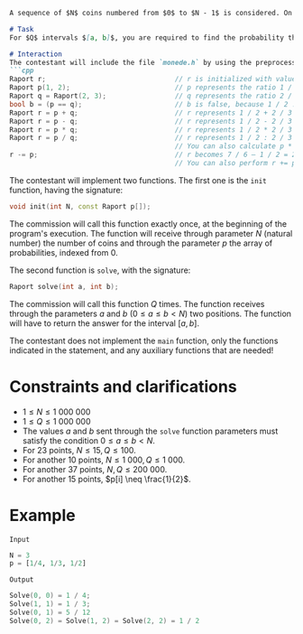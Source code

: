 ```markdown
A sequence of $N$ coins numbered from $0$ to $N - 1$ is considered. On a toss, the coin $i$ has a probability $p[i]$ of landing heads, and $1 - p[i]$ of landing tails.

# Task
For $Q$ intervals $[a, b]$, you are required to find the probability that, if the coins $a, a + 1, \dots, b$ are tossed, an odd number of them will land heads.

# Interaction
The contestant will include the file `monede.h` by using the preprocessor directive `#include "monede.h"`. In this header file, a data structure `Raport` is implemented. It can be used as follows:
```cpp
Raport r;                                // r is initialized with value 0 / 1 = 0
Raport p(1, 2);                          // p represents the ratio 1 / 2
Raport q = Raport(2, 3);                 // q represents the ratio 2 / 3
bool b = (p == q);                       // b is false, because 1 / 2 != 2 / 3
Raport r = p + q;                        // r represents 1 / 2 + 2 / 3 = 7 / 6.
Raport r = p - q;                        // r represents 1 / 2 - 2 / 3 = - 1 / 6.
Raport r = p * q;                        // r represents 1 / 2 * 2 / 3 = 1 / 3.
Raport r = p / q;                        // r represents 1 / 2 : 2 / 3 = 3 / 4.
                                         // You can also calculate p * q, p / q, p - q
r -= p;                                  // r becomes 7 / 6 – 1 / 2 = 2 / 3.
                                         // You can also perform r += p, r *= p, r /= p.
```
The contestant will implement two functions. The first one is the `init` function, having the signature:
```cpp
void init(int N, const Raport p[]);
````
The commission will call this function exactly once, at the beginning of the program's execution. The function will receive through parameter $N$ (natural number) the number of coins and through the parameter $p$ the array of probabilities, indexed from $0$.

The second function is `solve`, with the signature:
```cpp
Raport solve(int a, int b);
```
The commission will call this function $Q$ times. The function receives through the parameters $a$ and $b$ ($0 \leq a \leq b < N$) two positions. The function will have to return the answer for the interval $[a, b]$.

The contestant does not implement the `main` function, only the functions indicated in the statement, and any auxiliary functions that are needed!

# Constraints and clarifications
* $1 \leq N \leq 1 \ 000 \ 000$
* $1 \leq Q \leq 1 \ 000 \ 000$
* The values $a$ and $b$ sent through the `solve` function parameters must satisfy the condition $0 \leq a \leq b < N$.
* For $23$ points, $N \leq 15, Q \leq 100$.
* For another $10$ points, $N \leq 1 \ 000, Q \leq 1\ 000$.
* For another $37$ points, $N, Q \leq 200 \ 000$.
* For another $15$ points, $p[i] \neq \frac{1}{2}$.

# Example
`Input`
```py
N = 3
p = [1/4, 1/3, 1/2]
```
`Output`
```cpp
Solve(0, 0) = 1 / 4;
Solve(1, 1) = 1 / 3;
Solve(0, 1) = 5 / 12
Solve(0, 2) = Solve(1, 2) = Solve(2, 2) = 1 / 2
```
```